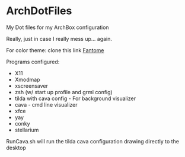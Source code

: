 # ArchDotFiles
My Dot files for my ArchBox configuration

Really, just in case I really mess up... again.

For color theme: clone this link [Fantome](https://github.com/addy-dclxvi/gtk-theme-collections.git)

Programs configured:
* X11
* Xmodmap
* xscreensaver
* zsh (w/ start up profile and grml config)
* tilda with cava config - For background visualizer
* cava - cmd line visualizer
* xfce
* yay
* conky
* stellarium

RunCava.sh will run the tilda cava configuration drawing directly to the desktop
